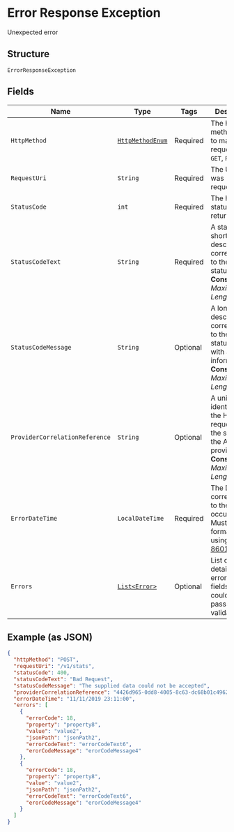 
# Error Response Exception

Unexpected error

## Structure

`ErrorResponseException`

## Fields

| Name | Type | Tags | Description | Getter | Setter |
|  --- | --- | --- | --- | --- | --- |
| `HttpMethod` | [`HttpMethodEnum`](../../doc/models/http-method-enum.md) | Required | The HTTP method used to make the request e.g. `GET`, `POST`, etc | HttpMethodEnum getHttpMethod() | setHttpMethod(HttpMethodEnum httpMethod) |
| `RequestUri` | `String` | Required | The URI that was requested. | String getRequestUri() | setRequestUri(String requestUri) |
| `StatusCode` | `int` | Required | The HTTP status code returned. | int getStatusCode() | setStatusCode(int statusCode) |
| `StatusCodeText` | `String` | Required | A standard short description corresponding to the HTTP status code.<br>**Constraints**: *Maximum Length*: `50` | String getStatusCodeText() | setStatusCodeText(String statusCodeText) |
| `StatusCodeMessage` | `String` | Optional | A long description corresponding to the HTTP status code with additional information.<br>**Constraints**: *Maximum Length*: `200` | String getStatusCodeMessage() | setStatusCodeMessage(String statusCodeMessage) |
| `ProviderCorrelationReference` | `String` | Optional | A unique identifier to the HTTP request within the scope of the API provider.<br>**Constraints**: *Maximum Length*: `100` | String getProviderCorrelationReference() | setProviderCorrelationReference(String providerCorrelationReference) |
| `ErrorDateTime` | `LocalDateTime` | Required | The DateTime corresponding to the error occuring. Must be formatted using [ISO 8601](https://en.wikipedia.org/wiki/ISO_8601) format. | LocalDateTime getErrorDateTime() | setErrorDateTime(LocalDateTime errorDateTime) |
| `Errors` | [`List<Error>`](../../doc/models/error.md) | Optional | List of detailed errors, e.g. fields that could not pass validation | List<Error> getErrors() | setErrors(List<Error> errors) |

## Example (as JSON)

```json
{
  "httpMethod": "POST",
  "requestUri": "/v1/stats",
  "statusCode": 400,
  "statusCodeText": "Bad Request",
  "statusCodeMessage": "The supplied data could not be accepted",
  "providerCorrelationReference": "4426d965-0dd8-4005-8c63-dc68b01c4962",
  "errorDateTime": "11/11/2019 23:11:00",
  "errors": [
    {
      "errorCode": 18,
      "property": "property8",
      "value": "value2",
      "jsonPath": "jsonPath2",
      "errorCodeText": "errorCodeText6",
      "erorCodeMessage": "erorCodeMessage4"
    },
    {
      "errorCode": 18,
      "property": "property8",
      "value": "value2",
      "jsonPath": "jsonPath2",
      "errorCodeText": "errorCodeText6",
      "erorCodeMessage": "erorCodeMessage4"
    }
  ]
}
```

